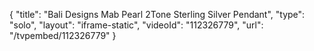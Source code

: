 {
    "title": "Bali Designs Mab Pearl 2Tone Sterling Silver Pendant",
    "type": "solo",
    "layout": "iframe-static",
    "videoId": "112326779",
    "url": "\/tvpembed\/112326779"
}